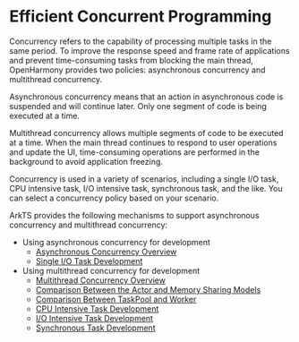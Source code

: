 # Efficient Concurrent Programming

Concurrency refers to the capability of processing multiple tasks in the same period. To improve the response speed and frame rate of applications and prevent time-consuming tasks from blocking the main thread, OpenHarmony provides two policies: asynchronous concurrency and multithread concurrency.

Asynchronous concurrency means that an action in asynchronous code is suspended and will continue later. Only one segment of code is being executed at a time.

Multithread concurrency allows multiple segments of code to be executed at a time. When the main thread continues to respond to user operations and update the UI, time-consuming operations are performed in the background to avoid application freezing.

Concurrency is used in a variety of scenarios, including a single I/O task, CPU intensive task, I/O intensive task, synchronous task, and the like. You can select a concurrency policy based on your scenario.

ArkTS provides the following mechanisms to support asynchronous concurrency and multithread concurrency:

- Using asynchronous concurrency for development
    - [Asynchronous Concurrency Overview](../arkts-utils/async-concurrency-overview.md)
    - [Single I/O Task Development](../arkts-utils/single-io-development.md)
- Using multithread concurrency for development
    - [Multithread Concurrency Overview](../arkts-utils/multi-thread-concurrency-overview.md)
    - [Comparison Between the Actor and Memory Sharing Models](../arkts-utils/actor-model-development-samples.md)
    - [Comparison Between TaskPool and Worker](../arkts-utils/taskpool-vs-worker.md)
    - [CPU Intensive Task Development](../arkts-utils/cpu-intensive-task-development.md)
    - [I/O Intensive Task Development](../arkts-utils/io-intensive-task-development.md)
    - [Synchronous Task Development](../arkts-utils/sync-task-development.md)
